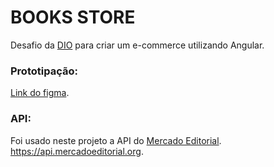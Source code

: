 # BOOKS STORE

Desafio da [DIO](https://www.dio.me/) para criar um e-commerce utilizando Angular.


### Prototipação:
[Link do figma](https://www.figma.com/file/7mnHiGNJmV54lddRyQj2px/E-commerce-project?node-id=0%3A1).


### API:
Foi usado neste projeto a API do [Mercado Editorial](https://api.mercadoeditorial.org/documentacao/v1.2#paginacao).
https://api.mercadoeditorial.org.
